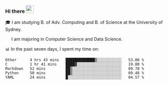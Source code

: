 ### Hi there <a href="#"><img src="https://media.giphy.com/media/hvRJCLFzcasrR4ia7z/giphy.gif" width="25px"></a>

🎓 I am studying B. of Adv. Computing and B. of Science at the University of Sydney.

     I am majoring in Computer Science and Data Science.

📊 In the past seven days, I spent my time on:
<!--START_SECTION:waka-->
```text
Other      4 hrs 43 mins   █████████████▒░░░░░░░░░░░   53.00 % 
C          1 hr 41 mins    ████▓░░░░░░░░░░░░░░░░░░░░   19.00 % 
Markdown   52 mins         ██▒░░░░░░░░░░░░░░░░░░░░░░   09.78 % 
Python     50 mins         ██▒░░░░░░░░░░░░░░░░░░░░░░   09.48 % 
YAML       24 mins         █░░░░░░░░░░░░░░░░░░░░░░░░   04.57 % 
```
<!--END_SECTION:waka-->
